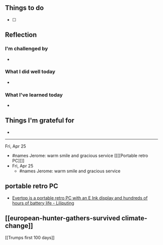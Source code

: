 ## Things to do

- [ ]

## Reflection


### I'm challenged by

- 

### What I did well today

- 

### What I've learned today

- 

## Things I'm grateful for

-

---
﻿Fri, Apr 25﻿ 
  - #names  Jerome: warm smile and gracious service
[[[[Portable retro PC]]]]
- ﻿﻿Fri, Apr 25﻿ 
  - #names  Jerome: warm smile and gracious service

## portable retro PC
  - [Evertop is a portable retro PC with an E Ink display and hundreds of hours of battery life - Liliputing](https://liliputing.com/evertop-is-a-portable-retro-pc-with-an-e-ink-display-and-hundreds-of-hours-of-battery-life/)

## [[european-hunter-gathers-survived climate-change]]


[[Trumps first 100 days]]